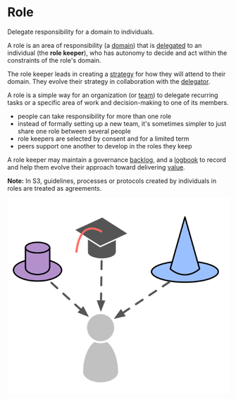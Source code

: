 # Role

<summary>
Delegate responsibility for a domain to individuals.
</summary>

A role is an area of responsibility (a [domain](glossary:domain)) that is [delegated](glossary:delegation) to an individual (the **role keeper**), who has autonomy to decide and act within the constraints of the role's domain.

The role keeper leads in creating a [strategy](glossary:strategy) for how they will attend to their domain. They evolve their strategy in collaboration with the [delegator](glossary:delegator).

A role is a simple way for an organization (or [team](glossary:team)) to delegate recurring tasks or a specific area of work and decision-making to one of its members.

- people can take responsibility for more than one role
- instead of formally setting up a new team, it's sometimes simpler to just share one role between several people
- role keepers are selected by consent and for a limited term
- peers support one another to develop in the roles they keep

A role keeper may maintain a governance [backlog](glossary:backlog), and a [logbook](glossary:logbook) to record and help them evolve their approach toward delivering [value](glossary:value).

**Note:** In S3, guidelines, processes or protocols created by individuals in roles are treated as agreements.

![People can take responsibility for more than one role](img/illustrations/roles.png)
